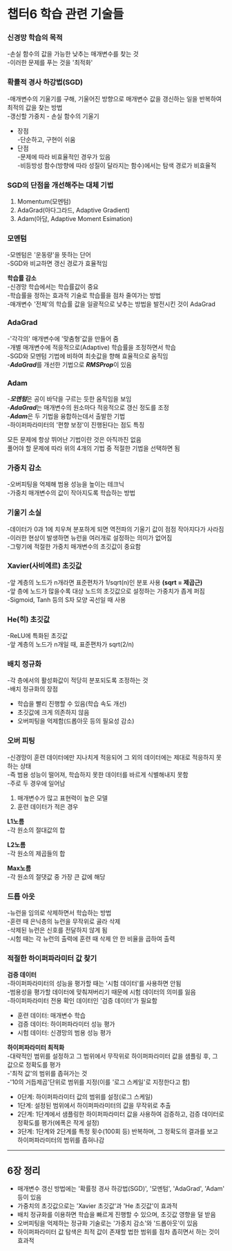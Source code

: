 # 챕터6 학습 관련 기술들  

### **신경망 학습의 목적**  
-손실 함수의 값을 가능한 낮추는 매개변수를 찾는 것  
-이러한 문제를 푸는 것을 '최적화'  

### **확률적 경사 하강법(SGD)**
-매개변수의 기울기를 구해, 기울어진 방향으로 매개변수 값을 갱신하는 일을 반복하여 최적의 값을 찾는 방법  
-갱신할 가중치 - 손실 함수의 기울기  
- 장점  
-단순하고, 구현이 쉬움  
- 단점  
-문제에 따라 비효율적인 경우가 있음  
-비등방성 함수(방향에 따라 성질이 달라지는 함수)에서는 탐색 경로가 비효율적

### **SGD의 단점을 개선해주는 대체 기법**
1. Momentum(모멘텀)
2. AdaGrad(아다그라드, Adaptive Gradient)
3. Adam(아담, Adaptive Moment Esimation)

### **모멘텀**
-모멘텀은 '운동량'을 뜻하는 단어  
-SGD와 비교하면 갱신 경로가 효율적임  

**학습률 감소**  
-신경망 학습에서는 학습률값이 중요  
-학습률을 정하는 효과적 기술로 학습률을 점차 줄여가는 방법  
-매개변수 '전체'의 학습률 값을 일괄적으로 낮추는 방법을 발전시킨 것이 AdaGrad

### **AdaGrad**
-'각각의' 매개변수에 '맞춤형'값을 만들어 줌  
-개별 매개변수에 적응적으로(Adaptive) 학습률을 조정하면서 학습  
-SGD와 모멘텀 기법에 비하여 최솟값을 향해 효율적으로 움직임  
-***AdaGrad***를 개선한 기법으로 ***RMSProp***이 있음  

### **Adam**
-***모멘텀***은 공이 바닥을 구르는 듯한 움직임을 보임  
-***AdaGrad***는 매개변수의 원소마다 적응적으로 갱신 정도를 조정  
-***Adam***은 두 기법을 융합하는데서 출발한 기법  
-하이퍼파라미터의 '편향 보정'이 진행된다는 점도 특징

모든 문제에 항상 뛰어난 기법이란 것은 아직까진 없음  
풀어야 할 문제에 따라 위의 4개의 기법 중 적절한 기법을 선택하면 됨  

### **가중치 감소**  
-오버피팅을 억제해 범용 성능을 높이는 테크닉  
-가중치 매개변수의 값이 작아지도록 학습하는 방법  

### **기울기 소실**
-데이터가 0과 1에 치우쳐 분포하게 되면 역전파의 기울기 값이 점점 작아지다가 사라짐  
-이러한 현상이 발생하면 뉴런을 여러개로 설정하는 의미가 없어짐  
-그렇기에 적절한 가중치 매개변수의 초깃값이 중요함  

### **Xavier(사비에르) 초깃값**  
-앞 계층의 노드가 n개라면 표준편차가 1/sqrt(n)인 분포 사용 **(sqrt = 제곱근)**  
-앞 층에 노드가 많을수록 대상 노드의 초깃값으로 설정하는 가중치가 좁게 퍼짐  
-Sigmoid, Tanh 등의 S자 모양 곡선일 때 사용  

### **He(히) 초깃값**  
-ReLU에 특화된 초깃값  
-앞 계층의 노드가 n개일 때, 표준편차가 sqrt(2/n)  

### **배치 정규화**  
-각 층에서의 활성화값이 적당히 분포되도록 조정하는 것  
-배치 정규화의 장점  
- 학습을 빨리 진행할 수 있음(학습 속도 개선)  
- 초깃값에 크게 의존하지 않음  
- 오버피팅을 억제함(드롭아웃 등의 필요성 감소)  

### **오버 피팅**
-신경망이 훈련 데이터에만 지나치게 적응되어 그 외의 데이터에는 제대로 적응하지 못하는 상태  
-즉 범용 성능이 떨어져, 학습하지 못한 데이터를 바르게 식별해내지 못함  
-주로 두 경우에 일어남  
1. 매개변수가 많고 표현력이 높은 모델
2. 훈련 데이터가 적은 경우

**L1노름**  
-각 원소의 절대값의 합

**L2노름**  
-각 원소의 제곱들의 합  

**Max노름**  
-각 원소의 절댓값 중 가장 큰 값에 해당

### **드롭 아웃**  
-뉴런을 임의로 삭제하면서 학습하는 방법  
-훈련 때 은닉층의 뉴런을 무작위로 골라 삭제  
-삭제된 뉴런은 신호를 전달하지 않게 됨  
-시험 때는 각 뉴런의 출력에 훈련 때 삭제 안 한 비율을 곱하여 출력  

### **적절한 하이퍼파라미터 값 찾기**  

**검증 데이터**  
-하이퍼파라미터의 성능을 평가할 때는 '시험 데이터'를 사용하면 안됨  
-범용성을 평가할 데이터에 맞춰져버리기 때문에 시험 데이터의 의미를 잃음  
-하이퍼파라미터 전용 확인 데이터인 '검증 데이터'가 필요함  
- 훈련 데이터: 매개변수 학습
- 검증 데이터: 하이퍼파라미터 성능 평가
- 시험 데이터: 신경망의 범용 성능 평가  

**하이퍼파라미터 최적화**  
-대략적인 범위를 설정하고 그 범위에서 무작위로 하이퍼파라미터 값을 샘플링 후, 그 값으로 정확도를 평가  
-'최적 값'의 범위를 좁혀가는 것  
-'10의 거듭제곱'단위로 범위를 지정(이를 '로그 스케일'로 지정한다고 함)  
- 0단계: 하이퍼파라미터 값의 범위를 설정(로그 스케일)
- 1단계: 설정된 범위에서 하이퍼파라미터의 값을 무작위로 추출
- 2단계: 1단계에서 샘플링한 하이퍼파라미터 값을 사용하여 검증하고, 검증 데이터로 정확도를 평가(에폭은 작게 설정)
- 3단계: 1단계와 2단계를 특정 횟수(100회 등) 반복하며, 그 정확도의 결과를 보고 하이퍼파라미터의 범위를 좁혀나감  

---
## 6장 정리
- 매개변수 갱신 방법에는 '확률정 경사 하강법(SGD)', '모멘텀', 'AdaGrad', 'Adam' 등이 있음
- 가중치의 초깃값으로는 'Xavier 초깃값'과 'He 초깃값'이 효과적
- 배치 정규화를 이용하면 학습을 빠르게 진행할 수 있으며, 초깃값 영향을 덜 받음
- 오버피팅을 억제하는 정규화 기술로는 '가중치 감소'와 '드롭아웃'이 있음
- 하이퍼파라미터 값 탐색은 최적 값이 존재할 법한 범위를 점차 좁히면서 하는 것이 효과적
